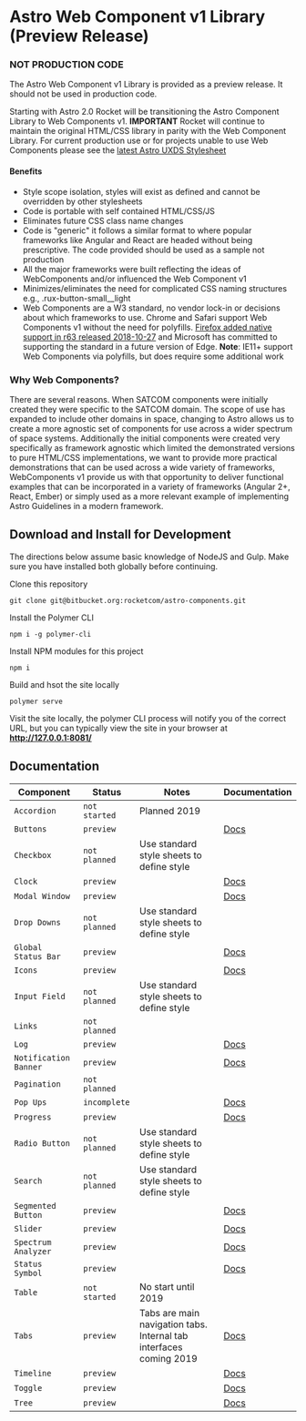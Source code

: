 # Astro Web Component v1 Library (Preview Release)

### NOT PRODUCTION CODE
The Astro Web Component v1 Library is provided as a preview release. It should not be used in production code.

Starting with Astro 2.0 Rocket will be transitioning the Astro Component Library to Web Components v1. __IMPORTANT__ Rocket will continue to maintain the original HTML/CSS library in parity with the Web Component Library. For current production use or for projects unable to use Web Components please see the [latest Astro UXDS Stylesheet](https://bitbucket.org/rocketcom/astro-styles)

#### Benefits

- Style scope isolation, styles will exist as defined and cannot be overridden by other stylesheets
- Code is portable with self contained HTML/CSS/JS
- Eliminates future CSS class name changes
- Code is "generic" it follows a similar format to where popular frameworks like Angular and React are headed without being prescriptive. The code provided should be used as a sample not production
- All the major frameworks were built reflecting the ideas of WebComponents and/or influenced the Web Component v1 
- Minimizes/eliminates the need for complicated CSS naming structures e.g., .rux-button-small__light
- Web Components are a W3 standard, no vendor lock-in or decisions about which frameworks to use. Chrome and Safari support Web Components v1 without the need for polyfills. [Firefox added native support in r63 released 2018-10-27](https://wiki.mozilla.org/Release_Management/Calendar) and Microsoft has committed to supporting the standard in a future version of Edge. __Note__: IE11+ support Web Components via polyfills, but does require some additional work

### Why Web Components?
There are several reasons. When SATCOM components were initially created they were specific to the SATCOM domain. The scope of use has expanded to include other domains in space, changing to Astro allows us to create a more agnostic set of components for use across a wider spectrum of space systems.  Additionally the initial components were created very specifically as framework agnostic which limited the demonstrated versions to pure HTML/CSS implementations, we want to provide more practical demonstrations that can be used across a wide variety of frameworks, WebComponents v1 provide us with that opportunity to deliver functional examples that can be incorporated in a variety of frameworks (Angular 2+, React, Ember) or simply used as a more relevant example of implementing Astro Guidelines in a modern framework.

## Download and Install for Development
The directions below assume basic knowledge of NodeJS and Gulp. Make sure you have installed both globally before continuing.

Clone this repository
```
git clone git@bitbucket.org:rocketcom/astro-components.git
```

Install the Polymer CLI 
```
npm i -g polymer-cli
```

Install NPM modules for this project 
```
npm i
```

Build and hsot the site locally
```
polymer serve
```

Visit the site locally, the polymer CLI process will notify you of the correct URL, but you can typically view the site in your browser at **http://127.0.0.1:8081/**


## Documentation
| Component | Status  | Notes | Documentation |
| --------- | ------- | ----- | ------------- |
| `Accordion` | `not started` | Planned 2019 |           |
| `Buttons` | `preview` |  | [Docs](/astro-components/rux-button/) |
| `Checkbox` | `not planned` | Use standard style sheets to define style |           |
| `Clock` | `preview` |  | [Docs](/astro-components/rux-clock/) |
| `Modal Window` | `preview` |  | [Docs](/astro-components/rux-modal/) |
| `Drop Downs` | `not planned` | Use standard style sheets to define style |           |
| `Global Status Bar` | `preview` |  | [Docs](/astro-components/rux-global-status-bar/) |
| `Icons` | `preview` |  | [Docs](/astro-components/rux-icon/) |
| `Input Field` | `not planned` | Use standard style sheets to define style |  |
| `Links` | `not planned` |  |  |
| `Log` | `preview` |  | [Docs](/astro-components/rux-log/) |
| `Notification Banner` | `preview` |  | [Docs](/astro-components/rux-icon/) |
| `Pagination` | `not planned` |  |  |
| `Pop Ups` | `incomplete` | | [Docs](/astro-components/rux-pop-up-menu/) |
| `Progress` | `preview` | | [Docs](/astro-components/rux-progress/) |
| `Radio Button` | `not planned` | Use standard style sheets to define style | |
| `Search` | `not planned` | Use standard style sheets to define style | |
| `Segmented Button` | `preview` |  | [Docs](/astro-components/rux-segmented-button/) |
| `Slider` | `preview` |  | [Docs](/astro-components/rux-slider/) |
| `Spectrum Analyzer` | `preview` |  | [Docs](/astro-components/rux-spectrum-analyzer/) |
| `Status Symbol` | `preview` |  | [Docs](/astro-components/rux-status/) |
| `Table` | `not started` | No start until 2019 |  |
| `Tabs` | `preview` | Tabs are main navigation tabs. Internal tab interfaces coming 2019 | [Docs](/astro-components/rux-tabs/) |
| `Timeline` | `preview` | | [Docs](/astro-components/rux-timeline/) |
| `Toggle` | `preview` | | [Docs](/astro-components/rux-toggle/) |
| `Tree` | `preview` |  | [Docs](/astro-components/rux-toggle/) |

